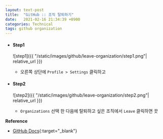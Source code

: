 ```yaml
---
layout: text-post
title:  "GitHub :: 조직 탈퇴하기"
date:   2021-02-16 21:34:39 +0900
categories: Technical
tags: github organization
---
```


- #### Step1    
    ![step1]({{ "/static/images/github/leave-organization/step1.png"| relative_url }})  
    - 오른쪽 상단에 `Profile > Settings` 클릭하고


- #### Step2
    ![step2]({{ "/static/images/github/leave-organization/step2.png"| relative_url }})
    - `Organizations` 선택 한 다음에 탈퇴하고 싶은 조직에서 `Leave` 클릭하면 끗



**Reference**  
- [GitHub Docs](https://docs.github.com/en/github/setting-up-and-managing-your-github-user-account/removing-yourself-from-an-organization){:target="_blank"}
